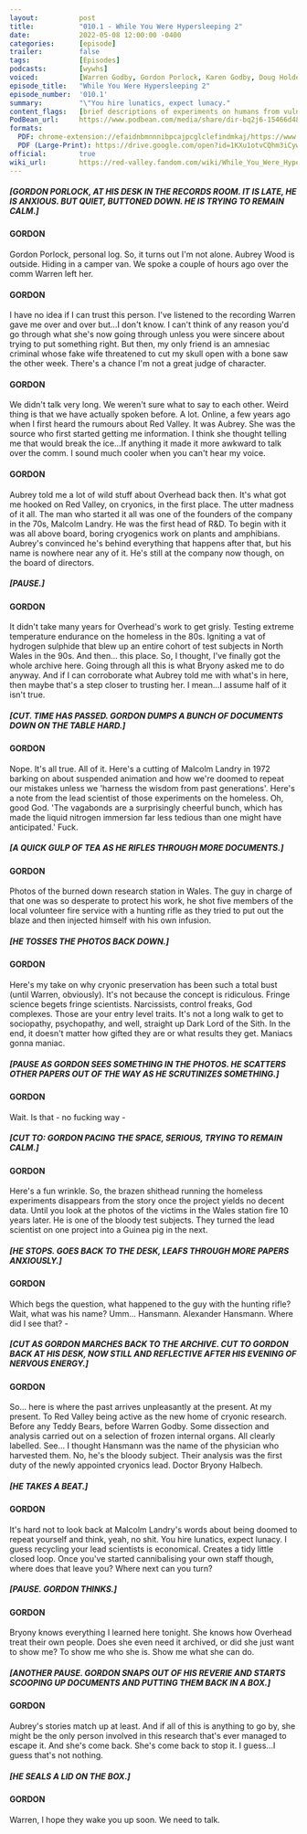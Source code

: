 ```yaml
---
layout:          post
title:           "010.1 - While You Were Hypersleeping 2"
date:            2022-05-08 12:00:00 -0400
categories:      [episode]
trailer:         false
tags:            [Episodes]
podcasts:        [wywhs]
voiced:          [Warren Godby, Gordon Porlock, Karen Godby, Doug Holder, Switchboard 1, Tracy, Switchboard 2, Bio Science, Jenni, Voicemail]
episode_title:   "While You Were Hypersleeping 2"
episode_number:  '010.1'
summary:         "\"You hire lunatics, expect lunacy."
content_flags:   [brief descriptions of experiments on humans from vulnerable groups, descriptions of multiple gunshot murders, brief description of removing  and experimenting on human internal organs.]
PodBean_url:     https://www.podbean.com/media/share/dir-bq2j6-15466d48
formats: 
  PDF: chrome-extension://efaidnbmnnnibpcajpcglclefindmkaj/https://www.redvalleypod.com/uploads/1/3/0/2/130220429/rv_s02e04_-_transcript.pdf
  PDF (Large-Print): https://drive.google.com/open?id=1KXu1otvCQhm3iCywMoCS7nKVz0ZS-yZx
official:        true
wiki_url:        https://red-valley.fandom.com/wiki/While_You_Were_Hypersleeping_2
---
```

##### [GORDON PORLOCK, AT HIS DESK IN THE RECORDS ROOM. IT IS LATE, HE IS ANXIOUS. BUT QUIET, BUTTONED DOWN. HE IS TRYING TO REMAIN CALM.]

#### GORDON

Gordon Porlock, personal log. So, it turns out I'm not alone. Aubrey Wood is outside. Hiding in a camper van. We spoke a couple of hours ago over the comm Warren left her.

#### GORDON

I have no idea if I can trust this person. I've listened to the recording Warren gave me over and over but...I don't know. I can't think of any reason you'd go through what she's now going through unless you were sincere about trying to put something right. But then, my only friend is an amnesiac criminal whose fake wife threatened to cut my skull open with a bone saw the other week. There's a chance I'm not a great judge of character.

#### GORDON

We didn't talk very long. We weren't sure what to say to each other. Weird thing is that we have actually spoken before. A lot. Online, a few years ago when I first heard the rumours about Red Valley. It was Aubrey. She was the source who first started getting me information. I think she thought telling me that would break the ice...If anything it made it more awkward to talk over the comm. I sound much cooler when you can't hear my voice.

#### GORDON

Aubrey told me a lot of wild stuff about Overhead back then. It's what got me hooked on Red Valley, on cryonics, in the first place. The utter madness of it all. The man who started it all was one of the founders of the company in the 70s, Malcolm Landry. He was the first head of R&D. To begin with it was all above board, boring cryogenics work on plants and amphibians. Aubrey's convinced he's behind everything that happens after that, but his name is nowhere near any of it. He's still at the company now though, on the board of directors.

##### [PAUSE.]

#### GORDON

It didn't take many years for Overhead's work to get grisly. Testing extreme temperature endurance on the homeless in the 80s. Igniting a vat of hydrogen sulphide that blew up an entire cohort of test subjects in North Wales in the 90s. And  then… this place. So, I thought, I've finally got the whole archive here. Going through all this is what Bryony asked me to do anyway. And if I can corroborate what Aubrey told me with what's in here, then maybe that's a step closer to trusting her. I mean...I assume half of it isn't true.

##### [CUT. TIME HAS PASSED. GORDON DUMPS A BUNCH OF DOCUMENTS DOWN ON THE TABLE HARD.]

#### GORDON

Nope. It's all true. All of it. Here's a cutting of Malcolm Landry in 1972 barking on about suspended animation and how we're doomed to repeat our mistakes unless we 'harness the wisdom from past generations'. Here's a note from the lead scientist of those experiments on the homeless. Oh, good God. 'The vagabonds are a surprisingly cheerful bunch, which has made the liquid nitrogen immersion far less tedious than one might have anticipated.' Fuck.

##### [A QUICK GULP OF TEA AS HE RIFLES THROUGH MORE DOCUMENTS.]

#### GORDON

Photos of the burned down research station in Wales. The guy in charge of that one was so desperate to protect his work, he shot five members of the local volunteer fire service with a hunting rifle as they tried to put out the blaze and then injected himself with his own infusion.

##### [HE TOSSES THE PHOTOS BACK DOWN.]

#### GORDON

Here's my take on why cryonic preservation has been such a total bust (until Warren, obviously). It's not because the concept is ridiculous. Fringe science begets fringe scientists. Narcissists, control freaks, God complexes. Those are your entry level traits. It's not a long walk to get to sociopathy, psychopathy, and well, straight up Dark Lord of the Sith. In the end, it doesn't matter how gifted they are or what results they get. Maniacs gonna maniac.

##### [PAUSE AS GORDON SEES SOMETHING IN THE PHOTOS. HE SCATTERS OTHER PAPERS OUT OF THE WAY AS HE SCRUTINIZES SOMETHING.]

#### GORDON

Wait. Is that - no fucking way - 

##### [CUT TO: GORDON PACING THE SPACE, SERIOUS, TRYING TO REMAIN CALM.]

#### GORDON

Here's a fun wrinkle. So, the brazen shithead running the homeless experiments disappears from the story once the project yields no decent data. Until you look at the photos of the victims in the Wales station fire 10 years later. He is one of the bloody test subjects. They turned the lead scientist on one project into a Guinea pig in the next.

##### [HE STOPS. GOES BACK TO THE DESK, LEAFS THROUGH MORE PAPERS ANXIOUSLY.]

#### GORDON

Which begs the question, what happened to the guy with the hunting rifle? Wait, what was his name? Umm... Hansmann. Alexander Hansmann. Where did I see that? -

##### [CUT AS GORDON MARCHES BACK TO THE ARCHIVE. CUT TO GORDON BACK AT HIS DESK, NOW STILL AND REFLECTIVE AFTER HIS EVENING OF NERVOUS ENERGY.]

#### GORDON

So… here is where the past arrives unpleasantly at the present. At my present. To Red Valley being active as the new home of cryonic research. Before any Teddy Bears, before Warren Godby. Some dissection and analysis carried out on a selection of frozen internal organs. All clearly labelled. See… I thought Hansmann was the name of the physician who harvested them. No, he's the bloody subject. Their analysis was the first duty of the newly appointed cryonics lead. Doctor  Bryony Halbech.

##### [HE TAKES A BEAT.]

#### GORDON

It's hard not to look back at Malcolm Landry's words about being doomed to repeat yourself and think, yeah, no shit. You hire lunatics, expect lunacy. I guess recycling your lead scientists is economical. Creates a tidy little closed loop. Once you've started cannibalising your own staff though, where does that leave you? Where next can you turn?

##### [PAUSE. GORDON THINKS.]

#### GORDON

Bryony knows everything I learned here tonight. She knows how Overhead treat their own people. Does she even need it archived, or did she just want to show me? To show me who she is. Show me what she can do.

##### [ANOTHER PAUSE. GORDON SNAPS OUT OF HIS REVERIE AND STARTS SCOOPING UP DOCUMENTS AND PUTTING THEM BACK IN A BOX.]

#### GORDON

Aubrey's stories match up at least. And if all of this is anything to go by, she might be the only person involved in this research that's ever managed to escape it. And she's come back. She's come back to stop it. I guess...I guess that's not nothing.

##### [HE SEALS A LID ON THE BOX.]

#### GORDON

Warren, I hope they wake you up soon. We need to talk.